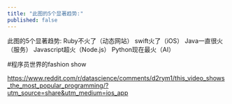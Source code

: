 ```yaml
---
title: "此图的5个显著趋势:"
published: false
---
```

此图的5个显著趋势:
Ruby不火了（动态网站）
swift火了（iOS）
Java一直很火（服务）
Javascript超火（Node.js）
Python现在最火（AI）

#程序员世界的fashion show

https://www.reddit.com/r/datascience/comments/d2rym1/this_video_shows_the_most_popular_programming/?utm_source=share&utm_medium=ios_app